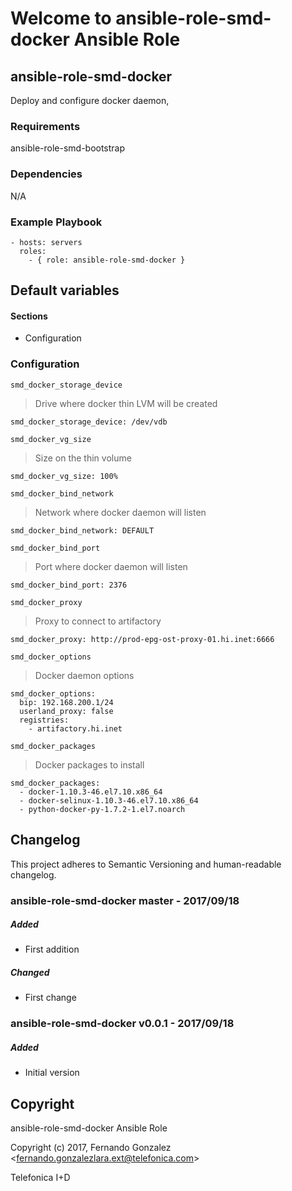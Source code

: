 Welcome to ansible-role-smd-docker Ansible Role
===============================================

ansible-role-smd-docker
-----------------------

Deploy and configure docker daemon,

### Requirements

ansible-role-smd-bootstrap

### Dependencies

N/A

### Example Playbook

    - hosts: servers
      roles:
        - { role: ansible-role-smd-docker }

Default variables
-----------------

#### Sections

-   Configuration

### Configuration

`smd_docker_storage_device`

> Drive where docker thin LVM will be created

    smd_docker_storage_device: /dev/vdb

`smd_docker_vg_size`

> Size on the thin volume

    smd_docker_vg_size: 100%

`smd_docker_bind_network`

> Network where docker daemon will listen

    smd_docker_bind_network: DEFAULT

`smd_docker_bind_port`

> Port where docker daemon will listen

    smd_docker_bind_port: 2376

`smd_docker_proxy`

> Proxy to connect to artifactory

    smd_docker_proxy: http://prod-epg-ost-proxy-01.hi.inet:6666

`smd_docker_options`

> Docker daemon options

    smd_docker_options:
      bip: 192.168.200.1/24
      userland_proxy: false
      registries:
        - artifactory.hi.inet

`smd_docker_packages`

> Docker packages to install

    smd_docker_packages:
      - docker-1.10.3-46.el7.10.x86_64
      - docker-selinux-1.10.3-46.el7.10.x86_64
      - python-docker-py-1.7.2-1.el7.noarch

Changelog
---------

This project adheres to Semantic Versioning and human-readable
changelog.

### ansible-role-smd-docker master - 2017/09/18

##### Added

-   First addition

##### Changed

-   First change

### ansible-role-smd-docker v0.0.1 - 2017/09/18

##### Added

-   Initial version

Copyright
---------

ansible-role-smd-docker Ansible Role

Copyright (c) 2017, Fernando Gonzalez
\<<fernando.gonzalezlara.ext@telefonica.com>\>

Telefonica I+D

